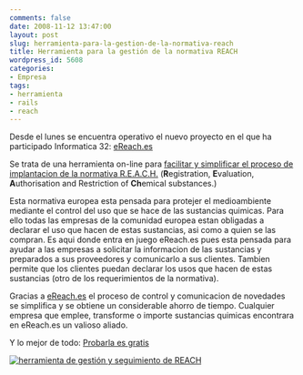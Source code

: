 ```yaml
---
comments: false
date: 2008-11-12 13:47:00
layout: post
slug: herramienta-para-la-gestion-de-la-normativa-reach
title: Herramienta para la gestión de la normativa REACH
wordpress_id: 5608
categories:
- Empresa
tags:
- herramienta
- rails
- reach
---
```


Desde el lunes se encuentra operativo el nuevo proyecto en el que ha participado Informatica 32: [eReach.es](http://www.ereach.es/)




Se trata de una herramienta on-line para [facilitar y simplificar el proceso de implantacion de la normativa R.E.A.C.H.](http://www.ereach.es) (**R**egistration, **E**valuation,                      **A**uthorisation and Restriction of **Ch**emical substances.)




Esta normativa europea esta pensada para protejer el medioambiente mediante el control del uso que se hace de las sustancias quimicas. Para ello todas las empresas de la comunidad europea estan obligadas a declarar el uso que hacen de estas sustancias, asi como a quien se las compran. Es aqui donde entra en juego eReach.es pues esta pensada para ayudar a las empresas a solicitar la informacion de las sustancias y preparados a sus proveedores y comunicarlo a sus clientes. Tambien permite que los clientes puedan declarar los usos que hacen de estas sustancias (otro de los requerimientos de la normativa).




Gracias a [eReach.es](http://www.ereach.es) el proceso de control y comunicacion de novedades se simplifica y se obtiene un considerable ahorro de tiempo. Cualquier empresa que emplee, transforme o importe sustancias quimicas encontrara en eReach.es un valioso aliado.




Y lo mejor de todo: [Probarla es gratis](http://www.ereach.es/precios/precios.html)




[![herramienta de gestión y seguimiento de REACH](http://www.ereach.es/files/captura015.jpg)](http://www.ereach.es/)
